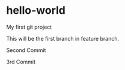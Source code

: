 # hello-world
My first git project

This will be the first branch in feature branch. 

Second Commit


3rd Commit
